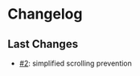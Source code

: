 # Changelog

## Last Changes

- [#2](https://github.com/LaxarJS/ax-details-layer-widget/issues/2): simplified scrolling prevention
